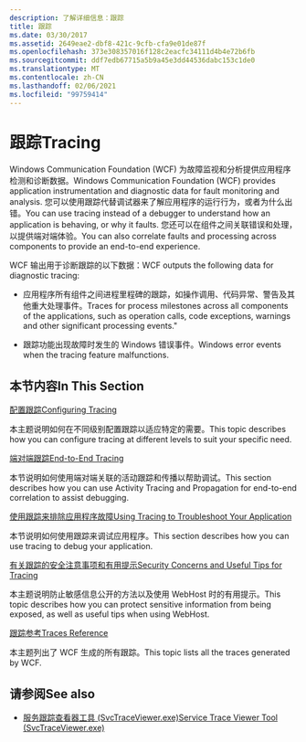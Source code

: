 ```yaml
---
description: 了解详细信息：跟踪
title: 跟踪
ms.date: 03/30/2017
ms.assetid: 2649eae2-dbf8-421c-9cfb-cfa9e01de87f
ms.openlocfilehash: 373e308357016f128c2eacfc34111d4b4e72b6fb
ms.sourcegitcommit: ddf7edb67715a5b9a45e3dd44536dabc153c1de0
ms.translationtype: MT
ms.contentlocale: zh-CN
ms.lasthandoff: 02/06/2021
ms.locfileid: "99759414"
---
```

# <a name="tracing"></a><span data-ttu-id="b841e-103">跟踪</span><span class="sxs-lookup"><span data-stu-id="b841e-103">Tracing</span></span>

<span data-ttu-id="b841e-104">Windows Communication Foundation (WCF) 为故障监视和分析提供应用程序检测和诊断数据。</span><span class="sxs-lookup"><span data-stu-id="b841e-104">Windows Communication Foundation (WCF) provides application instrumentation and diagnostic data for fault monitoring and analysis.</span></span> <span data-ttu-id="b841e-105">您可以使用跟踪代替调试器来了解应用程序的运行行为，或者为什么出错。</span><span class="sxs-lookup"><span data-stu-id="b841e-105">You can use tracing instead of a debugger to understand how an application is behaving, or why it faults.</span></span> <span data-ttu-id="b841e-106">您还可以在组件之间关联错误和处理，以提供端对端体验。</span><span class="sxs-lookup"><span data-stu-id="b841e-106">You can also correlate faults and processing across components to provide an end-to-end experience.</span></span>  
  
 <span data-ttu-id="b841e-107">WCF 输出用于诊断跟踪的以下数据：</span><span class="sxs-lookup"><span data-stu-id="b841e-107">WCF outputs the following data for diagnostic tracing:</span></span>  
  
- <span data-ttu-id="b841e-108">应用程序所有组件之间进程里程碑的跟踪，如操作调用、代码异常、警告及其他重大处理事件。</span><span class="sxs-lookup"><span data-stu-id="b841e-108">Traces for process milestones across all components of the applications, such as operation calls, code exceptions, warnings and other significant processing events."</span></span>  
  
- <span data-ttu-id="b841e-109">跟踪功能出现故障时发生的 Windows 错误事件。</span><span class="sxs-lookup"><span data-stu-id="b841e-109">Windows error events when the tracing feature malfunctions.</span></span>  
  
## <a name="in-this-section"></a><span data-ttu-id="b841e-110">本节内容</span><span class="sxs-lookup"><span data-stu-id="b841e-110">In This Section</span></span>  

 [<span data-ttu-id="b841e-111">配置跟踪</span><span class="sxs-lookup"><span data-stu-id="b841e-111">Configuring Tracing</span></span>](configuring-tracing.md)  
  
 <span data-ttu-id="b841e-112">本主题说明如何在不同级别配置跟踪以适应特定的需要。</span><span class="sxs-lookup"><span data-stu-id="b841e-112">This topic describes how you can configure tracing at different levels to suit your specific need.</span></span>  
  
 [<span data-ttu-id="b841e-113">端对端跟踪</span><span class="sxs-lookup"><span data-stu-id="b841e-113">End-to-End Tracing</span></span>](end-to-end-tracing.md)  
  
 <span data-ttu-id="b841e-114">本节说明如何使用端对端关联的活动跟踪和传播以帮助调试。</span><span class="sxs-lookup"><span data-stu-id="b841e-114">This section describes how you can use Activity Tracing and Propagation for end-to-end correlation to assist debugging.</span></span>  
  
 [<span data-ttu-id="b841e-115">使用跟踪来排除应用程序故障</span><span class="sxs-lookup"><span data-stu-id="b841e-115">Using Tracing to Troubleshoot Your Application</span></span>](using-tracing-to-troubleshoot-your-application.md)  
  
 <span data-ttu-id="b841e-116">本节说明如何使用跟踪来调试应用程序。</span><span class="sxs-lookup"><span data-stu-id="b841e-116">This section describes how you can use tracing to debug your application.</span></span>  
  
 [<span data-ttu-id="b841e-117">有关跟踪的安全注意事项和有用提示</span><span class="sxs-lookup"><span data-stu-id="b841e-117">Security Concerns and Useful Tips for Tracing</span></span>](security-concerns-and-useful-tips-for-tracing.md)  
  
 <span data-ttu-id="b841e-118">本主题说明防止敏感信息公开的方法以及使用 WebHost 时的有用提示。</span><span class="sxs-lookup"><span data-stu-id="b841e-118">This topic describes how you can protect sensitive information from being exposed, as well as useful tips when using WebHost.</span></span>  
  
 [<span data-ttu-id="b841e-119">跟踪参考</span><span class="sxs-lookup"><span data-stu-id="b841e-119">Traces Reference</span></span>](traces-reference.md)  
  
 <span data-ttu-id="b841e-120">本主题列出了 WCF 生成的所有跟踪。</span><span class="sxs-lookup"><span data-stu-id="b841e-120">This topic lists all the traces generated by WCF.</span></span>  
  
## <a name="see-also"></a><span data-ttu-id="b841e-121">请参阅</span><span class="sxs-lookup"><span data-stu-id="b841e-121">See also</span></span>

- [<span data-ttu-id="b841e-122">服务跟踪查看器工具 (SvcTraceViewer.exe)</span><span class="sxs-lookup"><span data-stu-id="b841e-122">Service Trace Viewer Tool (SvcTraceViewer.exe)</span></span>](../../service-trace-viewer-tool-svctraceviewer-exe.md)
